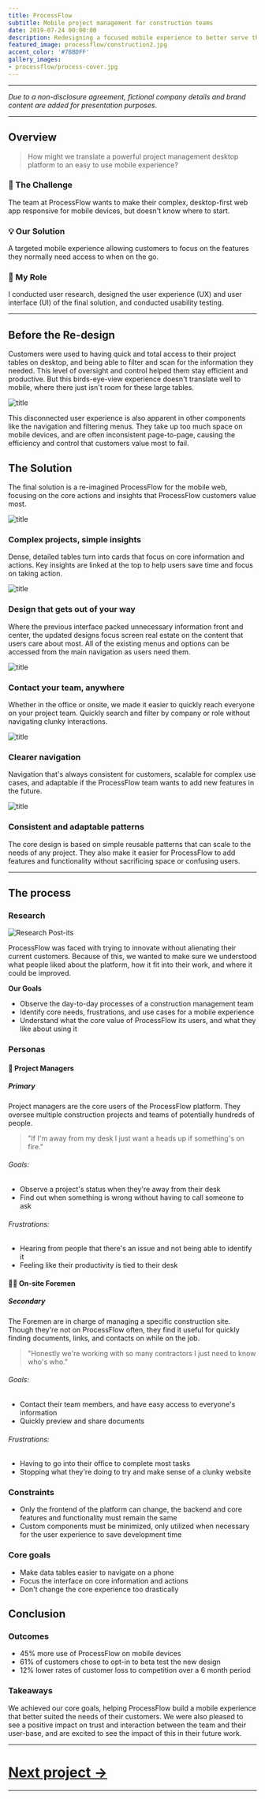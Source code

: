 ```yaml
---
title: ProcessFlow
subtitle: Mobile project management for construction teams
date: 2019-07-24 00:00:00
description: Redesigning a focused mobile experience to better serve the users of a construction management platform.
featured_image: processflow/construction2.jpg
accent_color: '#7BBDFF'
gallery_images:
- processflow/process-cover.jpg
---
```

---

*Due to a non-disclosure agreement, fictional company details and brand content are added for presentation purposes.*

---
## Overview

> How might we translate a powerful project management desktop platform to an easy to use mobile experience?

### 💬 The Challenge
The team at ProcessFlow wants to make their complex, desktop-first web app responsive for mobile devices, but doesn't know where to start.

### 💡 Our Solution
A targeted mobile experience allowing customers to focus on the features they normally need access to when on the go.

### 👋 My Role
I conducted user research, designed the user experience (UX) and user interface (UI) of the final solution, and conducted usability testing.

---
## Before the Re-design

Customers were used to having quick and total access to their project tables on desktop, and being able to filter and scan for the information they needed. This level of oversight and control helped them stay efficient and productive. But this birds-eye-view experience doesn't translate well to mobile, where there just isn't room for these large tables.

![title](/images/projects/processflow/mockups/1.jpg)

This disconnected user experience is also apparent in other components like the navigation and filtering menus. They take up too much space on mobile devices, and are often inconsistent page-to-page, causing the efficiency and control that customers value most to fail.

## The Solution

The final solution is a re-imagined ProcessFlow for the mobile web, focusing on the core actions and insights that ProcessFlow customers value most.

![title](/images/projects/processflow/mockups/4.jpg)

### Complex projects, simple insights

Dense, detailed tables turn into cards that focus on core information and actions. Key insights are linked at the top to help users save time and focus on taking action.

![title](/images/projects/processflow/mockups/2.jpg)

### Design that gets out of your way

Where the previous interface packed unnecessary information front and center, the updated designs focus screen real estate on the content that users care about most. All of the existing menus and options can be accessed from the main navigation as users need them.

![title](/images/projects/processflow/mockups/3.jpg)

### Contact your team, anywhere

Whether in the office or onsite, we made it easier to quickly reach everyone on your project team. Quickly search and filter by company or role without navigating clunky interactions.

![title](/images/projects/processflow/mockups/5.jpg)

### Clearer navigation

Navigation that's always consistent for customers, scalable for complex use cases, and adaptable if the ProcessFlow team wants to add new features in the future.

![title](/images/projects/processflow/mockups/7.jpg)

### Consistent and adaptable patterns

The core design is based on simple reusable patterns that can scale to the needs of any project. They also make it easier for ProcessFlow to add features and functionality without sacrificing space or confusing users.

---
## The process

### Research

![Research Post-its](/images/projects/processflow/research.jpg)

ProcessFlow was faced with trying to innovate without alienating their current customers. Because of this, we wanted to make sure we understood what people liked about the platform, how it fit into their work, and where it could be improved.

**Our Goals**

- Observe the day-to-day processes of a construction management team
- Identify core needs, frustrations, and use cases for a mobile experience
- Understand what the core value of ProcessFlow its users, and what they like about using it

### Personas

#### 📝 Project Managers
##### Primary

Project managers are the core users of the ProcessFlow platform. They oversee multiple construction projects and teams of potentially hundreds of people.

> "If I'm away from my desk I just want a heads up if something's on fire."

###### Goals:
- Observe a project's status when they're away from their desk
- Find out when something is wrong without having to call someone to ask

###### Frustrations:
- Hearing from people that there's an issue and not being able to identify it
- Feeling like their productivity is tied to their desk

#### 👷‍♀️ On-site Foremen
##### Secondary

The Foremen are in charge of managing a specific construction site. Though they're not on ProcessFlow often, they find it useful for quickly finding documents, links, and contacts on while on the job.

> "Honestly we're working with so many contractors I just need to know who's who."

###### Goals:
- Contact their team members, and have easy access to everyone's information
- Quickly preview and share documents

###### Frustrations:
- Having to go into their office to complete most tasks
- Stopping what they're doing to try and make sense of a clunky website

### Constraints

- Only the frontend of the platform can change, the backend and core features and functionality must remain the same
- Custom components must be minimized, only utilized when necessary for the user experience to save development time

### Core goals

- Make data tables easier to navigate on a phone
- Focus the interface on core information and actions
- Don't change the core experience too drastically

## Conclusion

### Outcomes

- 45% more use of ProcessFlow on mobile devices
- 61% of customers chose to opt-in to beta test the new design
- 12% lower rates of customer loss to competition over a 6 month period

### Takeaways

We achieved our core goals, helping ProcessFlow build a mobile experience that better suited the needs of their customers. We were also pleased to see a positive impact on trust and interaction between the team and their user-base, and are excited to see the impact of this in their future work.

---

# [Next project →](4-crossfire+)

---